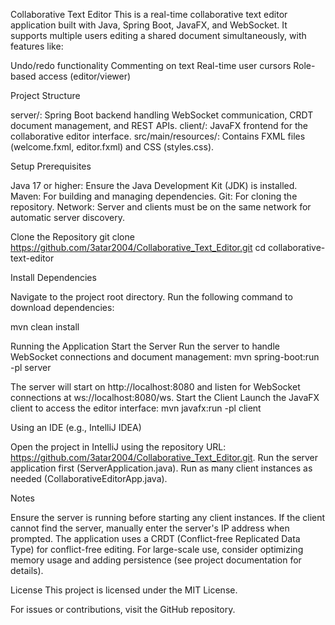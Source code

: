 Collaborative Text Editor
This is a real-time collaborative text editor application built with Java, Spring Boot, JavaFX, and WebSocket. It supports multiple users editing a shared document simultaneously, with features like:

Undo/redo functionality
Commenting on text
Real-time user cursors
Role-based access (editor/viewer)

Project Structure

server/: Spring Boot backend handling WebSocket communication, CRDT document management, and REST APIs.
client/: JavaFX frontend for the collaborative editor interface.
src/main/resources/: Contains FXML files (welcome.fxml, editor.fxml) and CSS (styles.css).

Setup
Prerequisites

Java 17 or higher: Ensure the Java Development Kit (JDK) is installed.
Maven: For building and managing dependencies.
Git: For cloning the repository.
Network: Server and clients must be on the same network for automatic server discovery.

Clone the Repository
git clone https://github.com/3atar2004/Collaborative_Text_Editor.git
cd collaborative-text-editor

Install Dependencies

Navigate to the project root directory.
Run the following command to download dependencies:

mvn clean install

Running the Application
Start the Server
Run the server to handle WebSocket connections and document management:
mvn spring-boot:run -pl server

The server will start on http://localhost:8080 and listen for WebSocket connections at ws://localhost:8080/ws.
Start the Client
Launch the JavaFX client to access the editor interface:
mvn javafx:run -pl client

Using an IDE (e.g., IntelliJ IDEA)

Open the project in IntelliJ using the repository URL: https://github.com/3atar2004/Collaborative_Text_Editor.git.
Run the server application first (ServerApplication.java).
Run as many client instances as needed (CollaborativeEditorApp.java).

Notes

Ensure the server is running before starting any client instances.
If the client cannot find the server, manually enter the server's IP address when prompted.
The application uses a CRDT (Conflict-free Replicated Data Type) for conflict-free editing.
For large-scale use, consider optimizing memory usage and adding persistence (see project documentation for details).

License
This project is licensed under the MIT License.

For issues or contributions, visit the GitHub repository.
